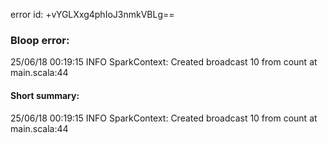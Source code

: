 error id: +vYGLXxg4phIoJ3nmkVBLg==
### Bloop error:

25/06/18 00:19:15 INFO SparkContext: Created broadcast 10 from count at main.scala:44
#### Short summary: 

25/06/18 00:19:15 INFO SparkContext: Created broadcast 10 from count at main.scala:44